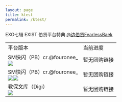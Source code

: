 ```yaml
---
layout: page
title: ktest
permalink: /ktest/
---
```



EXO七辑 EXIST 伯贤平台特典 [@边伯贤FearlessBaek](https://weibo.com/u/3694863325)



<font size=2>

<div class="row">
    <div class="span4">
        <table>
          <tr>
            <td>平台版本</td>
            <td>当前进度</td>
          </tr>
          <tr>
            <td style="vertical-align: middle">SM快闪（PB）cr.@fouronee_ <br><a href="href="https://s2.loli.net/2023/07/12/IZ2d8rpKCWwyGxa.jpg"><img src="https://s2.loli.net/2023/07/12/Tv3fmL4F8jQr6lO.jpg" ></a></td>
            <td style="vertical-align: middle"> 暂无团购链接</td>
          </tr>
          <tr>
            <td style="vertical-align: middle">SM快闪（PB）cr.@fouronee_ <br><a href="href="https://s2.loli.net/2023/07/12/IZ2d8rpKCWwyGxa.jpg"><img src="https://s2.loli.net/2023/07/12/Tv3fmL4F8jQr6lO.jpg" ></a><a href="href="https://s2.loli.net/2023/07/12/tlos2JOFYpwHPne.jpg"><img src="https://s2.loli.net/2023/07/12/p4CwE8UG2ylvFQx.jpg" ></a></td>
            <td style="vertical-align: middle"> 暂无团购链接</td>
          </tr>
          <tr>
            <td style="vertical-align: middle">教保文库（Digi）<br><a href="https://s2.loli.net/2023/07/08/MVieGjrALHwJfOx.jpg"><img src="https://s2.loli.net/2023/07/08/KngRWYXMh7FiDCt.jpg" ></a></td>
            <td style="vertical-align: middle">暂无团购链接</td>
          </tr>
        </table>
    </div>
</div>
</font>


